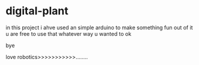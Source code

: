 # digital-plant

in this project i ahve used an simple arduino to make something fun out of it u are free to use that whatever way u wanted to ok 

bye 

love robotics>>>>>>>>>>>........
